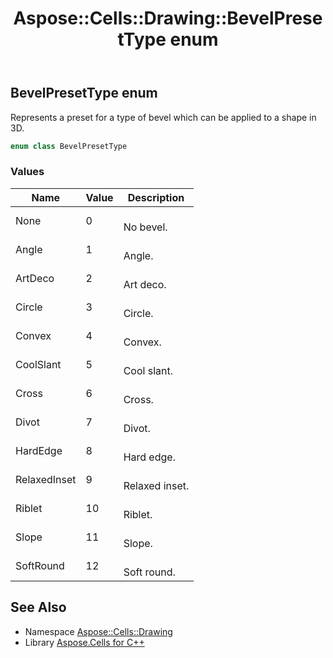 ﻿---
title: Aspose::Cells::Drawing::BevelPresetType enum
linktitle: BevelPresetType
second_title: Aspose.Cells for C++ API Reference
description: 'Aspose::Cells::Drawing::BevelPresetType enum. Represents a preset for a type of bevel which can be applied to a shape in 3D in C++.'
type: docs
weight: 7700
url: /cpp/aspose.cells.drawing/bevelpresettype/
---
## BevelPresetType enum


Represents a preset for a type of bevel which can be applied to a shape in 3D.

```cpp
enum class BevelPresetType
```

### Values

| Name | Value | Description |
| --- | --- | --- |
| None | 0 | <br>No bevel. |
| Angle | 1 | <br>Angle. |
| ArtDeco | 2 | <br>Art deco. |
| Circle | 3 | <br>Circle. |
| Convex | 4 | <br>Convex. |
| CoolSlant | 5 | <br>Cool slant. |
| Cross | 6 | <br>Cross. |
| Divot | 7 | <br>Divot. |
| HardEdge | 8 | <br>Hard edge. |
| RelaxedInset | 9 | <br>Relaxed inset. |
| Riblet | 10 | <br>Riblet. |
| Slope | 11 | <br>Slope. |
| SoftRound | 12 | <br>Soft round. |

## See Also

* Namespace [Aspose::Cells::Drawing](../)
* Library [Aspose.Cells for C++](../../)
